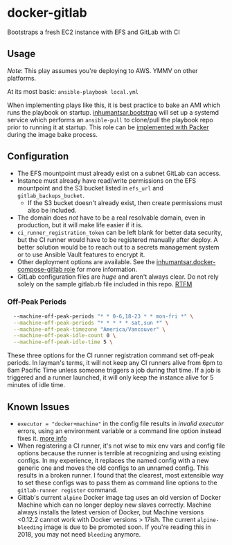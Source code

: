 # docker-gitlab

Bootstraps a fresh EC2 instance with EFS and GitLab with CI

## Usage

*Note*: This play assumes you're deploying to AWS. YMMV on other platforms.

At its most basic: `ansible-playbook local.yml`

When implementing plays like this, it is best practice to bake an AMI which runs the playbook on startup.  [inhumantsar.bootstrap](https://github.com/inhumantsar/ansible-role-bootstrap) will set up a systemd service which performs an `ansible-pull` to clone/pull the playbook repo prior to running it at startup. This role can be [implemented with Packer](https://www.packer.io/docs/provisioners/ansible.html) during the image bake process.

## Configuration

* The EFS mountpoint must already exist on a subnet GitLab can access.
* Instance must already have read/write permissions on the EFS mountpoint and the S3 bucket listed in `efs_url` and `gitlab_backups_bucket`.
  * If the S3 bucket doesn't already exist, then create permissions must also be included.
* The domain does *not* have to be a real resolvable domain, even in production, but it will make life easier if it is.
* `ci_runner_registration_token` can be left blank for better data security, but the CI runner would have to be registered manually after deploy. A better solution would be to reach out to a secrets management system or to use Ansible Vault features to encrypt it.
* Other deployment options are available. See the [inhumantsar.docker-compose-gitlab role](https://github.com/inhumantsar/ansible-docker-compose-gitlab/blob/master/defaults/main.yml) for more information.
* GitLab configuration files are *huge* and aren't always clear. Do not rely solely on the sample gitlab.rb file included in this repo. [RTFM](https://docs.gitlab.com/omnibus/settings/configuration.html)

### Off-Peak Periods
```bash
  --machine-off-peak-periods "* * 0-6,18-23 * * mon-fri *" \
  --machine-off-peak-periods "* * * * * sat,sun *" \
  --machine-off-peak-timezone "America/Vancouver" \
  --machine-off-peak-idle-count 0 \
  --machine-off-peak-idle-time 5 \
```

These three options for the CI runner registration command set off-peak periods. In layman's terms, it will not keep any CI runners alive from 6pm to 6am Pacific Time unless someone triggers a job during that time. If a job is triggered and a runner launched, it will only keep the instance alive for 5 minutes of idle time.

## Known Issues

* `executor = "docker+machine"` in the config file results in _invalid executor_ errors, using an environment variable or a command line option instead fixes it. [more info](https://gitlab.com/gitlab-org/gitlab-ci-multi-runner/issues/2198#note_24973490)
* When registering a CI runner, it's not wise to mix env vars and config file options because the runner is terrible at recognizing and using existing configs. In my experience, it replaces the named config with a new generic one and moves the old configs to an unnamed config. This results in a broken runner. I found that the clearest, most extensible way to set these configs was to pass them as command line options to the `gitlab-runner register` command.
* Gitlab's current `alpine` Docker image tag uses an old version of Docker Machine which can no longer deploy new slaves correctly. Machine always installs the latest version of Docker, but Machine versions <0.12.2 cannot work with Docker versions > 17ish. The current `alpine-bleeding` image is due to be promoted soon. If you're reading this in 2018, you may not need `bleeding` anymore.
